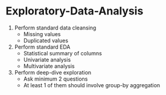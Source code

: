 # Exploratory-Data-Analysis

1. Perform standard data cleansing
     - Missing values
     - Duplicated values
2. Perform standard EDA 
    - Statistical summary of columns
    - Univariate analysis
    - Multivariate analysis 
3. Perform deep-dive exploration 
    - Ask minimum 2 questions
    - At least 1 of them should involve group-by aggregation
